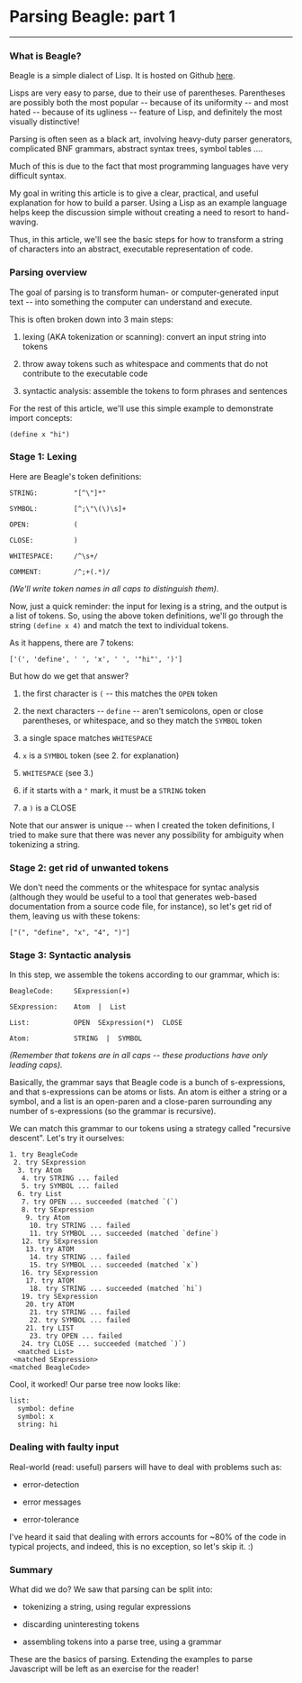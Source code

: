 
Parsing Beagle: part 1
==============
--------------

### What is Beagle? ###

Beagle is a simple dialect of Lisp.  It is hosted on Github
[here](https://github.com/mattfenwick/Beagle).

Lisps are very easy to parse, due to their use of parentheses.
Parentheses are possibly both the most popular -- because of its uniformity --
and most hated -- because of its ugliness -- feature of Lisp, and
definitely the most visually distinctive!

Parsing is often seen as a black art, involving heavy-duty parser generators,
complicated BNF grammars, abstract syntax trees, symbol tables ....

Much of this is due to the fact that most programming languages have 
very difficult syntax.

My goal in writing this article is to give a clear, practical, and useful
explanation for how to build a parser.  Using a Lisp as an example language
helps keep the discussion simple without creating a need to resort to 
hand-waving.

Thus, in this article, we'll see the basic steps for how to transform a string
of characters into an abstract, executable representation of code.



### Parsing overview ###

The goal of parsing is to transform human- or computer-generated input text -- 
into something the computer can understand and execute.

This is often broken down into 3 main steps:

 1. lexing (AKA tokenization or scanning):  convert an input string into tokens

 2. throw away tokens such as whitespace and comments that do not
    contribute to the executable code

 3. syntactic analysis:  assemble the tokens to form phrases and sentences

For the rest of this article, we'll use this simple example to demonstrate
import concepts:

    (define x "hi")



### Stage 1: Lexing ###

Here are Beagle's token definitions:

    STRING:         "[^\"]*"

    SYMBOL:         [^;\"\(\)\s]+

    OPEN:           (

    CLOSE:          )

    WHITESPACE:     /^\s+/

    COMMENT:        /^;+(.*)/

*(We'll write token names in all caps to distinguish them).*

Now, just a quick reminder:  the input for lexing is a string, and the output is a list
of tokens.  So, using the above token definitions, we'll go through the string
`(define x 4)` and match the text to individual tokens.

As it happens, there are 7 tokens:

    ['(', 'define', ' ', 'x', ' ', '"hi"', ')']

But how do we get that answer?

1. the first character is `(` -- this matches the `OPEN` token

2. the next characters -- `define` -- aren't semicolons, open or close parentheses,
   or whitespace, and so they match the `SYMBOL` token

3. a single space matches `WHITESPACE`

4. `x` is a `SYMBOL` token (see 2. for explanation)

5. `WHITESPACE` (see 3.)

6. if it starts with a `"` mark, it must be a `STRING` token

7. a `)` is a CLOSE

Note that our answer is unique -- when I created the token definitions, I tried
to make sure that there was never any possibility for ambiguity when tokenizing
a string.



### Stage 2: get rid of unwanted tokens ###

We don't need the comments or the whitespace for syntac analysis (although they would be
useful to a tool that generates web-based documentation from a source code file, for
instance), so let's get rid of them, leaving us with these tokens:

    ["(", "define", "x", "4", ")"]



### Stage 3: Syntactic analysis ### 

In this step, we assemble the tokens according to our grammar, which is:

    BeagleCode:     SExpression(+)

    SExpression:    Atom  |  List

    List:           OPEN  SExpression(*)  CLOSE

    Atom:           STRING  |  SYMBOL

*(Remember that tokens are in all caps -- these productions have only leading caps).*

Basically, the grammar says that Beagle code is a bunch of s-expressions,
and that s-expressions can be atoms or lists.  An atom is either a string or a 
symbol, and a list is an open-paren and a close-paren surrounding any number
of s-expressions (so the grammar is recursive).

We can match this grammar to our tokens using a strategy called "recursive descent".
Let's try it ourselves:

    1. try BeagleCode
     2. try SExpression
      3. try Atom
       4. try STRING ... failed
       5. try SYMBOL ... failed
      6. try List
       7. try OPEN ... succeeded (matched `(`)
       8. try SExpression
        9. try Atom
         10. try STRING ... failed
         11. try SYMBOL ... succeeded (matched `define`)
       12. try SExpression
        13. try ATOM
         14. try STRING ... failed
         15. try SYMBOL ... succeeded (matched `x`)
       16. try SExpression
        17. try ATOM
         18. try STRING ... succeeded (matched `hi`)
       19. try SExpression
        20. try ATOM
         21. try STRING ... failed
         22. try SYMBOL ... failed
        21. try LIST
         23. try OPEN ... failed
       24. try CLOSE ... succeeded (matched `)`)
      <matched List>
     <matched SExpression>
    <matched BeagleCode> 

Cool, it worked!  Our parse tree now looks like: 

    list: 
      symbol: define 
      symbol: x 
      string: hi


### Dealing with faulty input ###

Real-world (read: useful) parsers will have to deal with problems such as:

 - error-detection

 - error messages

 - error-tolerance

I've heard it said that dealing with errors accounts for ~80% of the code in
typical projects, and indeed, this is no exception, so let's skip it. :)



### Summary ###

What did we do?  We saw that parsing can be split into:

 - tokenizing a string, using regular expressions

 - discarding uninteresting tokens

 - assembling tokens into a parse tree, using a grammar

These are the basics of parsing.  Extending the examples to parse Javascript will
be left as an exercise for the reader!

